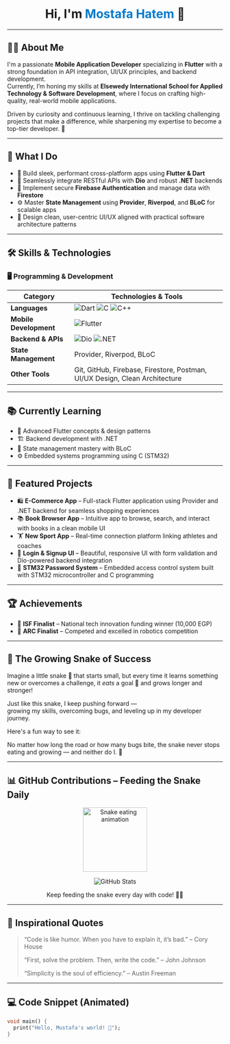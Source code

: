 <h1 align="center">Hi, I'm <span style="color:#007ACC;">Mostafa Hatem</span> 👋</h1>

---

## 👨‍💻 About Me

I'm a passionate **Mobile Application Developer** specializing in **Flutter** with a strong foundation in API integration, UI/UX principles, and backend development.  
Currently, I’m honing my skills at **Elsewedy International School for Applied Technology & Software Development**, where I focus on crafting high-quality, real-world mobile applications.

Driven by curiosity and continuous learning, I thrive on tackling challenging projects that make a difference, while sharpening my expertise to become a top-tier developer. 🚀

---

## 💼 What I Do

- 📱 Build sleek, performant cross-platform apps using **Flutter & Dart**  
- 🔗 Seamlessly integrate RESTful APIs with **Dio** and robust **.NET** backends  
- 🔐 Implement secure **Firebase Authentication** and manage data with **Firestore**  
- ⚙️ Master **State Management** using **Provider**, **Riverpod**, and **BLoC** for scalable apps  
- 🎨 Design clean, user-centric UI/UX aligned with practical software architecture patterns  

---

## 🛠️ Skills & Technologies

### 🖥️ Programming & Development

| **Category**          | **Technologies & Tools** |
|-----------------------|--------------------------|
| **Languages**          | ![Dart](https://img.shields.io/badge/Dart-0175C2?style=flat&logo=dart&logoColor=white) ![C](https://img.shields.io/badge/C-00599C?style=flat&logo=c&logoColor=white) ![C++](https://img.shields.io/badge/C++-00599C?style=flat&logo=cplusplus&logoColor=white) |
| **Mobile Development** | ![Flutter](https://img.shields.io/badge/Flutter-02569B?style=flat&logo=flutter&logoColor=white) |
| **Backend & APIs**     | ![Dio](https://img.shields.io/badge/Dio-02569B?style=flat&logo=axios&logoColor=white) ![.NET](https://img.shields.io/badge/.NET-512BD4?style=flat&logo=dotnet&logoColor=white) |
| **State Management**   | Provider, Riverpod, BLoC |
| **Other Tools**        | Git, GitHub, Firebase, Firestore, Postman, UI/UX Design, Clean Architecture |

---

## 📚 Currently Learning

- 🌟 Advanced Flutter concepts & design patterns  
- 🏗️ Backend development with .NET  
- 🧠 State management mastery with BLoC  
- ⚙️ Embedded systems programming using C (STM32)  

---

## 🚀 Featured Projects

- 🛍 **E-Commerce App** – Full-stack Flutter application using Provider and .NET backend for seamless shopping experiences  
- 📚 **Book Browser App** – Intuitive app to browse, search, and interact with books in a clean mobile UI  
- 🏋️ **New Sport App** – Real-time connection platform linking athletes and coaches  
- 🔐 **Login & Signup UI** – Beautiful, responsive UI with form validation and Dio-powered backend integration  
- 🔢 **STM32 Password System** – Embedded access control system built with STM32 microcontroller and C programming  

---

## 🏆 Achievements

- 🥇 **ISF Finalist** – National tech innovation funding winner (10,000 EGP)  
- 🤖 **ARC Finalist** – Competed and excelled in robotics competition  

---

## 🐍 The Growing Snake of Success

Imagine a little snake 🐍 that starts small, but every time it learns something new or overcomes a challenge, it *eats* a goal 🍎 and grows longer and stronger!  

Just like this snake, I keep pushing forward —  
growing my skills, overcoming bugs, and leveling up in my developer journey.  

Here's a fun way to see it:  


No matter how long the road or how many bugs bite, the snake never stops eating and growing — and neither do I. 💪

---

## 📊 GitHub Contributions – Feeding the Snake Daily

<p align="center">
  <img src="https://media.giphy.com/media/3o7aD4yNCYYwHTN5BQ/giphy.gif" alt="Snake eating animation" width="150"/>
</p>

<p align="center">
  <img src="https://github-readme-stats.vercel.app/api?username=mostafahatem2772007&show_icons=true&theme=radical" alt="GitHub Stats" />
</p>

<p align="center">
  Keep feeding the snake every day with code! 🐍🍎
</p>

---

## 💬 Inspirational Quotes

> “Code is like humor. When you have to explain it, it’s bad.” – Cory House  
>
> “First, solve the problem. Then, write the code.” – John Johnson  
>
> “Simplicity is the soul of efficiency.” – Austin Freeman  

---

## 💻 Code Snippet (Animated)

```dart
void main() {
  print("Hello, Mustafa's world! 🚀");
}
